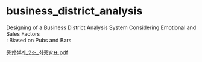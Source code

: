 # business_district_analysis
Designing of a Business District Analysis System Considering Emotional and Sales Factors<br>
: Biased on Pubs and Bars

[종합설계_2조_최종발표.pdf](https://github.com/user-attachments/files/15864168/_2._.pdf)
